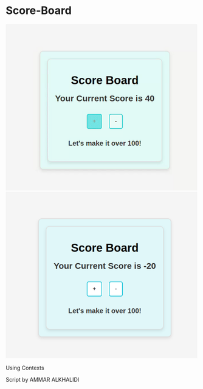 # Score-Board


![](https://github.com/Ammar-Alkhalidi/Score-Board/blob/main/Screencastfrom2025-01-0716-05-30-ezgif.com-speed.gif)
![](https://github.com/Ammar-Alkhalidi/Score-Board/blob/main/Screenshot%20from%202025-01-07%2016-05-55.png?raw=true)




Using Contexts

Script by AMMAR ALKHALIDI
